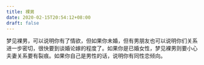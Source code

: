 ```yaml
---
title: 裸男
date: 2020-02-15T20:54:12+08:00
draft: false
---
```


梦见裸男，可以说明你有了情欲，但如果你未婚，但有男朋友也可以说明你们关系进一步密切，很快要到谈婚论嫁的程度了。如果你是已婚女性，梦见裸男则要小心夫妻关系要有裂痕。如果你自己是男性的话，说明你有同性恋倾向。